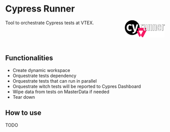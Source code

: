 # Cypress Runner

<img src="cy-runner/support/cy-r.svg" width=25% align="right">
Tool to orchestrate Cypress tests at VTEX.

&nbsp;

&nbsp;

## Functionalities

- Create dynamic workspace
- Orquestrate tests dependency
- Orquestrate tests that can run in parallel
- Orquestrate witch tests will be reported to Cypres Dashboard
- Wipe data from tests on MasterData if needed
- Tear down

## How to use

TODO
